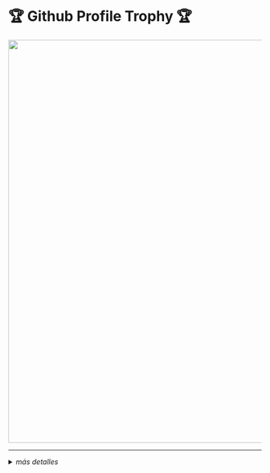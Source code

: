 <h1>🏆 Github Profile Trophy 🏆</h1>
  <img width=800 src="https://github-profile-trophy.vercel.app/?username=Luamcho&column=8&theme=gruvbox&no-bg=true&no-frame=true"/>

---

<details>
<summary><i>más detalles</i></summary>
  
<h2>Repositorios Populares</h2>

[![LEL](https://github-readme-stats.vercel.app/api/pin/?username=Luamcho&repo=LEL-discord-bot&theme=monokai)](https://github.com/Luamcho/LEL-discord-bot)

[![Google_v1bot](https://github-readme-stats.vercel.app/api/pin/?username=Luamcho&repo=google-telegram-bot&theme=monokai)](https://github.com/Luamcho/google-telegram-bot)

[![Web-site](https://github-readme-stats.vercel.app/api/pin/?username=Luamcho&repo=Luamcho.github.io&theme=monokai)](https://github.com/Luamcho/Luamcho.github.io)

</details>